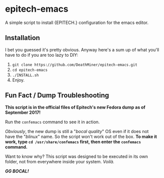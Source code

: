 # epitech-emacs
A simple script to install {EPITECH.} configuration for the emacs editor.

## Installation

I bet you guessed it's pretty obvious. Anyway here's a sum up of what you'll have to do if you are too lazy to DIY:

1. `git clone https://github.com/DeathMiner/epitech-emacs.git`
2. `cd epitech-emacs`
3. `./INSTALL.sh`
4. Enjoy.

## Fun Fact / Dump Troubleshooting

**This script is in the official files of Epitech's new Fedora dump as of September 2017!**

Run the `confemacs` command to see it in action.

*Obviously*, the new dump is still a "*bocal quality*" OS even if it does not have the "*blinux*" name. So the script won't work out of the box. **To make it work, type `cd /usr/share/confemacs` first, then enter the `confemacs` command.**

Want to know why? This script was designed to be executed in its own folder, not from everywhere inside your system. *Voilà.*

***GG BOCAL!***
